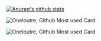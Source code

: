 [![Anurag's github stats](https://github-readme-stats.vercel.app/api?username=Oneloutre&theme=dark)](https://github.com/anuraghazra/github-readme-stats)


![Oneloutre, Github Most used Card](https://github-readme-stats.vercel.app/api/top-langs/?username=oneloutre&layout=compact&theme=dark)


![Oneloutre, Github Most used Card](https://github-readme-stats.vercel.app/api/top-langs/?username=oneloutre&layout=compact&theme=dark)
